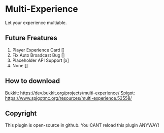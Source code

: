 # Multi-Experience
Let your experience multiable.

## Future Freatures
1. Player Experience Card []
2. Fix Auto Broadcast Bug []
3. Placeholder API Support [x]
4. None []

## How to download
Bukkit: https://dev.bukkit.org/projects/multi-experience/
Spigot: https://www.spigotmc.org/resources/multi-experience.53558/

## Copyright
This plugin is open-source in github.
You CANT reload this plugin ANYWAY!
